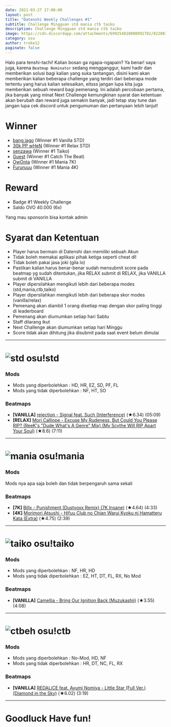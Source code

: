 ```yaml
---
date: 2021-03-27 17:00:00
layout: post
title: "Datenshi Weekly Challenges #1"
subtitle: Challenge Mingguan std mania ctb taiko
description: Challenge Mingguan std mania ctb taiko
image: https://cdn.discordapp.com/attachments/699254810008092702/822803606331326464/1weekly.png
category: osu
author: troke12
paginate: false
---
```

Halo para tenshi-tachi! Kalian bosan ga ngapa-ngapain? Ya benar! saya juga, karena `Beatmap Nominator` sedang mengganggur, kami hadir dan memberikan solusi bagi kalian yang suka tantangan, disini kami akan memberikan kalian beberapa challenge yang terdiri dari beberapa mode tertentu yang harus kalian selesaikan, eitsss jangan lupa kita juga memberikan sebuah reward bagi pemenang. Ini adalah percobaan pertama, jika banyak yang minat Next Challenge kemungkinan syarat dan ketentuan akan berubah dan reward juga semakin banyak, jadi tetap stay tune dan jangan lupa cek discord untuk pengumuman dan pertanyaan lebih lanjut! 

# Winner

* [bang jago](osu.troke.id/u/445) (Winner #1 Vanilla STD)
* [30k PP wHeN](osu.troke.id/u/28) (Winner #1 Relax STD)
* [senzawa](osu.troke.id/u/159) (Winner #1 Taiko)
* [Guest](osu.troke.id/u/29) (Winner #1 Catch The Beat)
* [OwOnta](osu.troke.id/u/49) (Winner #1 Mania 7K)
* [Fururuuu](osu.troke.id/u/246) (Winner #1 Mania 4K)

# Reward

* Badge #1 Weekly Challenge
* Saldo OVO 40.000 (6x)

Yang mau sponsorin bisa kontak admin

# Syarat dan Ketentuan

* Player harus bermain di Datenshi dan memiliki sebuah Akun
* Tidak boleh memakai aplikasi pihak ketiga seperti cheat dll
* Tidak boleh pakai jasa joki (gila lo)
* Pastikan kalian harus benar-benar sudah mensubmit score pada beatmap yg sudah ditentukan, jika RELAX submit di RELAX, jika VANILLA submit di VANILLA
* Player dipersilahkan mengikuti lebih dari beberapa modes (std,mania,ctb,taiko)
* Player dipersilahkan mengikuti lebih dari beberapa skor modes (vanilla/relax)
* Pemenang akan diambil 1 orang disetiap map dengan skor paling tinggi di leaderboard
* Pemenang akan diumumkan setiap hari Sabtu
* Staff dilarang ikut
* Next Challenge akan diumumkan setiap hari Minggu
* Score tidak akan dihitung jika disubmit pada saat event belum dimulai

- - -

# ![std](https://cdn.discordapp.com/attachments/728581754398572546/822872893746577428/mode-osu-small.png) osu!std

### Mods

* Mods yang diperbolehkan : HD, HR, EZ, SD, PF, FL
* Mods yang tidak diperbolehkan : NF, HT, SO

### Beatmaps

* **\[VANILLA]** [rejection - Signal feat. Such (Interference)](https://osu.ppy.sh/beatmapsets/1286349#osu/2670866) (★6.34) (05:09)
* **\[RELAX]** [Mori Calliope - Excuse My Rudeness, But Could You Please RIP? (ReeK's "Dude What's A Genre" Mix) (My Scythe Will RIP Apart Your Soul)](https://osu.ppy.sh/beatmapsets/1296788#osu/2696829) (★8.6) (7:11)

- - -

# ![mania](https://cdn.discordapp.com/attachments/728581754398572546/822872891900035072/mode-mania-small.png) osu!mania

### Mods

Mods nya apa saja boleh dan tidak berpengaruh sama sekali

### Beatmaps

* **\[7K]** [Billx - Punishment (Dustvoxx Remix) (7K Insane)](https://osu.ppy.sh/beatmapsets/1000065#mania/2702174) (★4.64) (4:33)
* **\[4K]** [Morimori Atsushi - Hifuu Club no Chian Warui Kyoku ni Hamatteru Kata (Extra)](https://osu.ppy.sh/beatmapsets/627556#mania/1322407) (★4.75) (2:39)

- - -

# ![taiko](https://cdn.discordapp.com/attachments/728581754398572546/822872896266960928/mode-taiko-small.png) osu!taiko

### Mods

* Mods yang diperbolehkan : NF, HR, HD
* Mods yang tidak diperbolehkan : EZ, HT, DT, FL, RX, No Mod

### Beatmaps

* **\[VANILLA]** [Camellia - Bring Our Ignition Back (Muzukashii)](https://osu.ppy.sh/beatmapsets/1133558#taiko/2459407) (★3.55) (4:08)

- - -

# ![ctbeh](https://cdn.discordapp.com/attachments/728581754398572546/822872889736429638/mode-fruits-small.png) osu!ctb

### Mods

* Mods yang diperbolehkan : No-Mod, HD, NF
* Mods yang tidak diperbolehkan : HR, DT, NC, FL, RX

### Beatmaps

* **\[VANILLA]** [REDALiCE feat. Ayumi Nomiya - Little Star (Full Ver.) (Diamond in the Sky)](https://osu.ppy.sh/beatmapsets/1196484#fruits/2492330) (★6.02) (3:19)

- - -

# Goodluck Have fun!